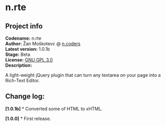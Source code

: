 n.rte
=====
Project info
------------
**Codename:** n.rte  
**Author:** Žan Moškotevc @ [n.coders](http://www.ncoders.org/)  
**Latest version:** 1.0.1b  
**Stage:** Beta  
**License:** [GNU GPL 3.0](http://www.gnu.org/licenses/gpl-3.0.txt)  
**Description:**   
  
A light-weight jQuery plugin that can turn any textarea on your page into a Rich-Text Editor.  
  
Change log:
-----------
**[1.0.1b]**
	* Converted some of HTML to xHTML.

**[1.0.0]**
	* First release.
